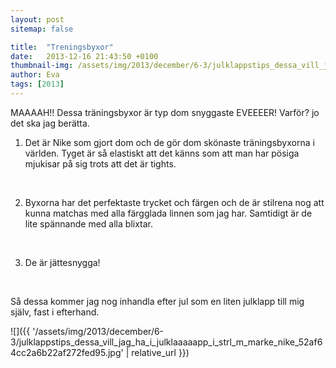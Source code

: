 ```yaml
---
layout: post
sitemap: false

title:  "Treningsbyxor"
date:   2013-12-16 21:43:50 +0100
thumbnail-img: /assets/img/2013/december/6-3/julklappstips_dessa_vill_jag_ha_i_julklaaaaapp_i_strl_m_marke_nike_52af64cc2a6b22af272fed95.jpg
author: Eva
tags: [2013]
---
```


MAAAAH!! Dessa träningsbyxor är typ dom snyggaste EVEEEER! Varför? jo det ska jag berätta.

1. Det är Nike som gjort dom och de gör dom skönaste träningsbyxorna i världen. Tyget är så elastiskt att det känns som att man har pösiga mjukisar på sig trots att det är tights. 




 




2. Byxorna har det perfektaste trycket och färgen och de är stilrena nog att kunna matchas med alla färgglada linnen som jag har. Samtidigt är de lite spännande med alla blixtar. 




 




3. De är jättesnygga!




 




Så dessa kommer jag nog inhandla efter jul som en liten julklapp till mig själv, fast i efterhand.

![]({{ '/assets/img/2013/december/6-3/julklappstips_dessa_vill_jag_ha_i_julklaaaaapp_i_strl_m_marke_nike_52af64cc2a6b22af272fed95.jpg'  | relative_url }})

